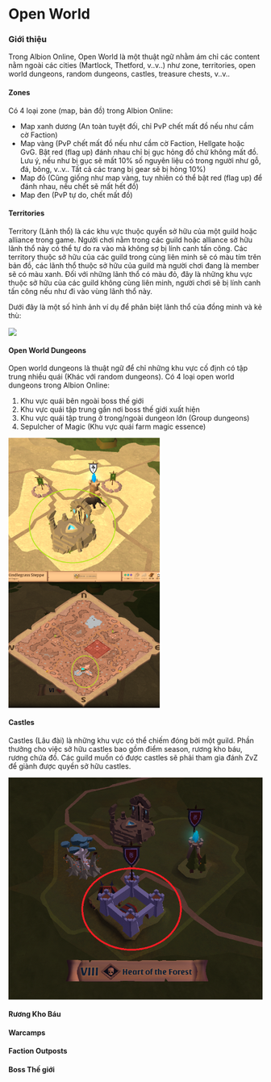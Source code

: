 # Open World

### Giới thiệu

Trong Albion Online, Open World là một thuật ngữ nhằm ám chỉ các content nằm ngoài các cities (Martlock, Thetford, v..v..) như zone, territories, open world dungeons, random dungeons, castles, treasure chests, v..v..

#### Zones

Có 4 loại zone (map, bản đồ) trong Albion Online:

- Map xanh dương (An toàn tuyệt đối, chỉ PvP chết mất đồ nếu như cầm cờ Faction)
- Map vàng (PvP chết mất đồ nếu như cầm cờ Faction, Hellgate hoặc GvG. Bật red (flag up) đánh nhau chỉ bị gục hỏng đồ chứ không mất đồ. Lưu ý, nếu như bị gục sẽ mất 10% số nguyên liệu có trong người như gỗ, đá, bông, v..v.. Tất cả các trang bị gear sẽ bị hỏng 10%)
- Map đỏ (Cũng giống như map vàng, tuy nhiên có thể bật red (flag up) để đánh nhau, nếu chết sẽ mất hết đồ)
- Map đen (PvP tự do, chết mất đồ)

#### Territories

Territory (Lãnh thổ) là các khu vực thuộc quyền sở hữu của một guild hoặc alliance trong game. Người chơi nằm trong các guild hoặc alliance sở hữu lãnh thổ này có thể tự do ra vào mà không sợ bị lính canh tấn công. Các territory thuộc sở hữu của các guild trong cùng liên minh sẽ có màu tím trên bản đồ, các lãnh thổ thuộc sở hữu của guild mà người chơi đang là member sẽ có màu xanh. Đối với những lãnh thổ có màu đỏ, đây là những khu vực thuộc sở hữu của các guild không cùng liên minh, người chơi sẽ bị lính canh tấn công nếu như đi vào vùng lãnh thổ này.

Dưới đây là một số hình ảnh ví dụ để phân biệt lãnh thổ của đồng minh và kẻ thù:

<img src="images/territories.png" align="center">

#### Open World Dungeons

Open world dungeons là thuật ngữ để chỉ những khu vực cố định có tập trung nhiều quái (Khác với random dungeons). Có 4 loại open world dungeons trong Albion Online:

1. Khu vực quái bên ngoài boss thế giới
2. Khu vực quái tập trung gần nơi boss thế giới xuất hiện
3. Khu vực quái tập trung ở trong/ngoài dungeon lớn (Group dungeons)
4. Sepulcher of Magic (Khu vực quái farm magic essence)

<img src="images/Sepulcher_of_magic1.png" align="center" width="300">

<img src="images/Sepulcher_of_magic2.png" align="center" width="300">

#### Castles

Castles (Lâu đài) là những khu vực có thể chiếm đóng bởi một guild. Phần thưởng cho việc sở hữu castles bao gồm điểm season, rương kho báu, rương chứa đồ. Các guild muốn có được castles sẽ phải tham gia đánh ZvZ để giành được quyền sở hữu castles.

<img src="images/castle.png" align="center" >

#### Rương Kho Báu

#### Warcamps

#### Faction Outposts

#### Boss Thế giới

